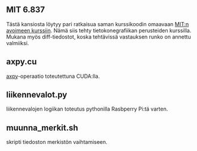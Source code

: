 ## MIT 6.837 
Tästä kansiosta löytyy pari ratkaisua saman kurssikoodin omaavaan [MIT:n avoimeen kurssiin](https://ocw.mit.edu/courses/electrical-engineering-and-computer-science/6-837-computer-graphics-fall-2012/assignments/). Nämä siis tehty tietokonegrafiikan perusteiden kurssilla. Mukana myös diff-tiedostot, koska tehtävissä vastauksen runko on annettu valmiiksi.

## axpy.cu
[axpy](https://reference.wolfram.com/language/LowLevelLinearAlgebra/ref/AXPY.html)-operaatio toteutettuna CUDA:lla.

## liikennevalot.py
liikennevalojen logiikan toteutus pythonilla Rasbperry Pi:tä varten.

## muunna_merkit.sh
skripti tiedoston merkistön vaihtamiseen.
